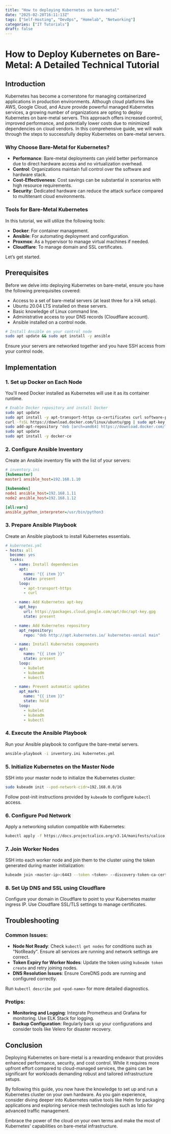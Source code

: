 ```yaml
---
title: "How to deploying Kubernetes on bare-metal"
date: "2025-02-28T16:11:13Z"
tags: ["Self-Hosting", "DevOps", "Homelab", "Networking"]
categories: ["IT Tutorials"]
draft: false
---
```

# How to Deploy Kubernetes on Bare-Metal: A Detailed Technical Tutorial

## Introduction

Kubernetes has become a cornerstone for managing containerized applications in production environments. Although cloud platforms like AWS, Google Cloud, and Azure provide powerful managed Kubernetes services, a growing number of organizations are opting to deploy Kubernetes on bare-metal servers. This approach offers increased control, improved performance, and potentially lower costs due to minimized dependencies on cloud vendors. In this comprehensive guide, we will walk through the steps to successfully deploy Kubernetes on bare-metal servers.

### Why Choose Bare-Metal for Kubernetes?

- **Performance**: Bare-metal deployments can yield better performance due to direct hardware access and no virtualization overhead.
- **Control**: Organizations maintain full control over the software and hardware stack.
- **Cost-Effectiveness**: Cost savings can be substantial in scenarios with high resource requirements.
- **Security**: Dedicated hardware can reduce the attack surface compared to multitenant cloud environments.

### Tools for Bare-Metal Kubernetes

In this tutorial, we will utilize the following tools:

- **Docker**: For container management.
- **Ansible**: For automating deployment and configuration.
- **Proxmox**: As a hypervisor to manage virtual machines if needed.
- **Cloudflare**: To manage domain and SSL certificates.

Let’s get started.

## Prerequisites

Before we delve into deploying Kubernetes on bare-metal, ensure you have the following prerequisites covered:

- Access to a set of bare-metal servers (at least three for a HA setup).
- Ubuntu 20.04 LTS installed on these servers.
- Basic knowledge of Linux command line.
- Administrative access to your DNS records (Cloudflare account).
- Ansible installed on a control node.

```bash
# Install Ansible on your control node
sudo apt update && sudo apt install -y ansible
```

Ensure your servers are networked together and you have SSH access from your control node.

## Implementation

### 1. Set up Docker on Each Node

You'll need Docker installed as Kubernetes will use it as its container runtime.

```bash
# Enable Docker repository and install Docker
sudo apt update
sudo apt install -y apt-transport-https ca-certificates curl software-properties-common
curl -fsSL https://download.docker.com/linux/ubuntu/gpg | sudo apt-key add -
sudo add-apt-repository "deb [arch=amd64] https://download.docker.com/linux/ubuntu $(lsb_release -cs) stable"
sudo apt update
sudo apt install -y docker-ce
```

### 2. Configure Ansible Inventory

Create an Ansible inventory file with the list of your servers:

```ini
# inventory.ini
[kubemaster]
master1 ansible_host=192.168.1.10

[kubenodes]
node1 ansible_host=192.168.1.11
node2 ansible_host=192.168.1.12

[all:vars]
ansible_python_interpreter=/usr/bin/python3
```

### 3. Prepare Ansible Playbook

Create an Ansible playbook to install Kubernetes essentials.

```yaml
# kubernetes.yml
- hosts: all
  become: yes
  tasks:
    - name: Install dependencies
      apt:
        name: "{{ item }}"
        state: present
      loop:
        - apt-transport-https
        - curl

    - name: Add Kubernetes apt-key
      apt_key:
        url: https://packages.cloud.google.com/apt/doc/apt-key.gpg
        state: present

    - name: Add Kubernetes repository
      apt_repository:
        repo: "deb http://apt.kubernetes.io/ kubernetes-xenial main"

    - name: Install Kubernetes components
      apt:
        name: "{{ item }}"
        state: present
      loop:
        - kubelet
        - kubeadm
        - kubectl

    - name: Prevent automatic updates
      apt_mark:
        name: "{{ item }}"
        state: hold
      loop:
        - kubelet
        - kubeadm
        - kubectl
```

### 4. Execute the Ansible Playbook

Run your Ansible playbook to configure the bare-metal servers.

```bash
ansible-playbook -i inventory.ini kubernetes.yml
```

### 5. Initialize Kubernetes on the Master Node

SSH into your master node to initialize the Kubernetes cluster:

```bash
sudo kubeadm init --pod-network-cidr=192.168.0.0/16
```

Follow post-init instructions provided by `kubeadm` to configure `kubectl` access.

### 6. Configure Pod Network

Apply a networking solution compatible with Kubernetes:

```bash
kubectl apply -f https://docs.projectcalico.org/v3.14/manifests/calico.yaml
```

### 7. Join Worker Nodes

SSH into each worker node and join them to the cluster using the token generated during master initialization:

```bash
kubeadm join <master-ip>:6443 --token <token> --discovery-token-ca-cert-hash sha256:<hash>
```

### 8. Set Up DNS and SSL using Cloudflare

Configure your domain in Cloudflare to point to your Kubernetes master ingress IP. Use Cloudflare SSL/TLS settings to manage certificates.

## Troubleshooting

### Common Issues:

- **Node Not Ready**: Check `kubectl get nodes` for conditions such as "NotReady". Ensure all services are running and network settings are correct.
- **Token Expiry for Worker Nodes**: Update the token using `kubeadm token create` and retry joining nodes.
- **DNS Resolution Issues**: Ensure CoreDNS pods are running and configured correctly.

Run `kubectl describe pod <pod-name>` for more detailed diagnostics.

### Protips:

- **Monitoring and Logging**: Integrate Prometheus and Grafana for monitoring. Use ELK Stack for logging.
- **Backup Configuration**: Regularly back up your configurations and consider tools like Velero for disaster recovery.

## Conclusion

Deploying Kubernetes on bare-metal is a rewarding endeavor that provides enhanced performance, security, and cost control. While it requires more upfront effort compared to cloud-managed services, the gains can be significant for workloads demanding robust and tailored infrastructure setups.

By following this guide, you now have the knowledge to set up and run a Kubernetes cluster on your own hardware. As you gain experience, consider diving deeper into Kubernetes native tools like Helm for packaging applications and exploring service mesh technologies such as Istio for advanced traffic management.

Embrace the power of the cloud on your own terms and make the most of Kubernetes' capabilities on bare-metal infrastructure.
